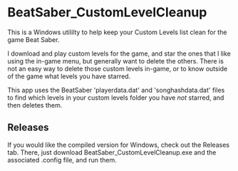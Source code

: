 # BeatSaber_CustomLevelCleanup

This is a Windows utililty to help keep your Custom Levels list clean for the game Beat Saber.

I download and play custom levels for the game, and star the ones that I like using the in-game menu, but generally want to delete the others.  There is not an easy way to delete those custom levels in-game, or to know outside of the game what levels you have starred.

This app uses the BeatSaber 'playerdata.dat' and 'songhashdata.dat' files to find which levels in your custom levels folder you have *not* starred, and then deletes them.

## Releases

If you would like the compiled version for Windows, check out the Releases tab.  There, just download BeatSaber_CustomLevelCleanup.exe and the associated .config file, and run them.
